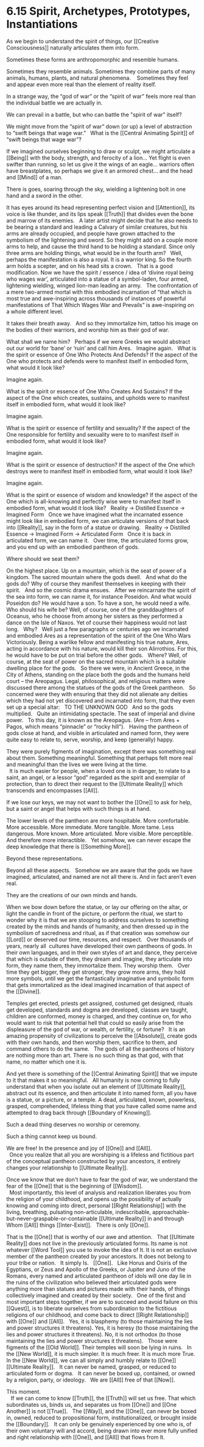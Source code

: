 # 6.15 Spirit, Archetypes, Prototypes, Instantiations

As we begin to understand the spirit of things, our [[Creative Consciousness]] naturally articulates them into form. 

Sometimes these forms are anthropomorphic and resemble humans. 

Sometimes they resemble animals. Sometimes they combine parts of many animals, humans, plants, and natural phenomena.  
 
Sometimes they feel and appear even more real than the element of reality itself. 

In a strange way, the “god of war” or the “spirit of war” feels more real than the individual battle we are actually in. 

We can prevail in a battle, but who can battle the "spirit of war" itself? 

We might move from the “spirit of war” down (or up) a level of abstraction to “swift beings that wage war.”
 
What is the [[Central Animating Spirit]] of “swift beings that wage war”?

If we imagined ourselves beginning to draw or sculpt, we might articulate a [[Being]] with the body, strength, and ferocity of a lion… Yet flight is even swifter than running, so let us give it the wings of an eagle… warriors often have breastplates, so perhaps we give it an armored chest… and the head and [[Mind]] of a man.

There is goes, soaring through the sky, wielding a lightening bolt in one hand and a sword in the other. 

It has eyes around its head representing perfect vision and [[Attention]], its voice is like thunder, and its lips speak [[Truth]] that divides even the bone and marrow of its enemies. 
 
A later artist might decide that he also needs to be bearing a standard and leading a Calvary of similar creatures, but his arms are already occupied, and people have grown attached to the symbolism of the lightening and sword. So they might add on a couple more arms to help, and cause the third hand to be holding a standard. Since only three arms are holding things, what would be in the fourth arm? 
 
Well, perhaps the manifestation is also a royal. It is a warrior king. So the fourth arm holds a scepter, and on his head sits a crown.
 
That is a good modification. Now we have the spirit / essence / idea of ‘divine royal being who wages war’, articulated into a statue of a symbol-laden, four armed, lightening wielding, winged lion-man leading an army. 
 
The confrontation of a mere two-armed mortal with this embodied incarnation of “that which is most true and awe-inspiring across thousands of instances of powerful manifestations of That Which Wages War and Prevails” is awe-inspiring on a whole different level. 

It takes their breath away. 
 
And so they immortalize him, tattoo his image on the bodies of their warriors, and worship him as their god of war. 

What shall we name him? 
 
Perhaps if we were Greeks we would abstract out our world for ‘bane’ or ‘ruin’ and call him Ares.
 
Imagine again. 
 
What is the spirit or essence of One Who Protects And Defends? If the aspect of the One who protects and defends were to manifest itself in embodied form, what would it look like? 

Imagine again. 

What is the spirit or essence of One Who Creates And Sustains? If the aspect of the One which creates, sustains, and upholds were to manifest itself in embodied form, what would it look like? 

Imagine again. 

What is the spirit or essence of fertility and sexuality? If the aspect of the One responsible for fertility and sexuality were to to manifest itself in embodied form, what would it look like? 

Imagine again. 

What is the spirit or essence of destruction? If the aspect of the One which destroys were to manifest itself in embodied form, what would it look like? 

Imagine again. 

What is the spirit or essence of wisdom and knowledge? If the aspect of the One which is all-knowing and perfectly wise were to manifest itself in embodied form, what would it look like? 
 
Reality -> Distilled Essence -> Imagined Form 
 
Once we have imagined what the incarnated essence might look like in embodied form, we can articulate versions of that back into [[Reality]], say in the form of a statue or drawing.
 
Reality -> Distilled Essence -> Imagined Form -> Articulated Form
 
Once it is back in articulated form, we can name it. 
 
Over time, the articulated forms grow, and you end up with an embodied pantheon of gods.

Where should we seat them? 

On the highest place. Up on a mountain, which is the seat of power of a kingdom. The sacred mountain where the gods dwell. 
 
And what do the gods do? Why of course they manifest themselves in keeping with their spirit. 
 
And so the cosmic drama ensues. 
 
After we reincarnate the spirit of the sea into form, we can name it, for instance Poseidon. And what would Poseidon do? He would have a son. To have a son, he would need a wife. Who should his wife be? Well, of course, one of the granddaughters of Oceanus, who he choose from among her sisters as they performed a dance on the Isle of Naxos. Yet of course their happiness would not last long.
 
Why? 
 
Well just a few paragraphs or centuries ago we incarnated and embodied Ares as a representation of the spirit of the One Who Wars Victoriously. Being a warlike fellow and manifesting his true nature, Ares, acting in accordance with his nature, would kill their son Alirrothios. For this, he would have to be put on trial before the other gods. 
 
Where? Well, of course, at the seat of power on the sacred mountain which is a suitable dwelling place for the gods. 
 
So there we were, in Ancient Greece, in the City of Athens, standing on the place both the gods and the humans held court – the Areopagus. Legal, philosophical, and religious matters were discussed there among the statues of the gods of the Greek pantheon. 
 
So concerned were they with ensuring that they did not alienate any deities which they had not yet discovered and incarnated into form, that they even set up a special altar:
 
TO THE UNKNOWN GOD
 
And so the gods multiplied.
 
Quite an intimidating spectacle. The seat of imperial and divine power. 
 
To this day, it is known as the Areopagus. (Are – from Ares + Pagos, which means “pinnacle” or “rocky hill”).
 
Having the pantheon of gods close at hand, and visible in articulated and named form, they were quite easy to relate to, serve, worship, and keep (generally) happy. 

They were purely figments of imagination, except there was something real about them. Something meaningful. Something that perhaps felt more real and meaningful than the lives we were living at the time.  
 
It is much easier for people, when a loved one is in danger, to relate to a saint, an angel, or a lessor “god” regarded as the spirit and exemplar of protection, than to direct their request to the [[Ultimate Reality]] which transcends and encompasses [[All]]. 

If we lose our keys, we may not want to bother the [[One]] to ask for help, but a saint or angel that helps with such things is at hand.  

The lower levels of the pantheon are more hospitable. More comfortable. More accessible. More immediate. More tangible. More tame. Less dangerous. More known. More articulated. More visible. More perceptible. And therefore more interactible. 
 
Yet somehow, we can never escape the deep knowledge that there is [[Something More]]. 

Beyond these representations. 

Beyond all these aspects. 
 
Somehow we are aware that the gods we have imagined, articulated, and named are not all there is. And in fact aren’t even real.

They are the creations of our own minds and hands. 

When we bow down before the statue, or lay our offering on the altar, or light the candle in front of the picture, or perform the ritual, we start to wonder why it is that we are stooping to address ourselves to something created by the minds and hands of humanity, and then dressed up in the symbolism of sacredness and ritual, as if that creation was somehow our [[Lord]] or deserved our time, resources, and respect. 
 
Over thousands of years, nearly all  cultures have developed their own pantheons of gods. In their own languages, and in their own styles of art and dance, they perceive that which is outside of them, they dream and imagine, they articulate into form, they name them, they immortalize them. They worship them. 
 
Over time they get bigger, they get stronger, they grow more arms, they hold more symbols, until we get the fantastically imaginative and symbolic form that gets immortalized as the ideal imagined incarnation of that aspect of the [[Divine]]. 

Temples get erected, priests get assigned, costumed get designed, rituals get developed, standards and dogma are developed, classes are taught, children are conformed, money is charged, and they continue on, for who would want to risk that potential hell that could so easily arise from the displeasure of the god of war, or wealth, or fertility, or fortune? 
 
It is an amazing propensity of civilizations to perceive the [[Absolute]], create gods with their own hands, and then worship them, sacrifice to them, and command others to do the same. 
 
The gods of all the pantheons of history are nothing more than art. There is no such thing as that god, with that name, no matter which one it is. 

And yet there is something of the [[Central Animating Spirit]] that we impute to it that makes it so meaningful. 
 
All humanity is now coming to fully understand that when you isolate out an element of [[Ultimate Reality]], abstract out its essence, and then articulate it into named form, all you have is a statue, or a picture, or a temple. A dead, articulated, known, powerless, grasped, comprehended, lifeless thing that you have called some name and attempted to drag back through [[Boundary of Knowing]]. 

Such a dead thing deserves no worship or ceremony. 

Such a thing cannot keep us bound. 

We are free! In the presence and joy of [[One]] and [[All]].  
 
Once you realize that all you are worshiping is a lifeless and fictitious part of the conceptual pantheon constructed by your ancestors, it entirely changes your relationship to [[Ultimate Reality]].

Once we know that we don't have to fear the god of war, we understand the fear of the [[One]] that is the beginning of [[Wisdom]].  
 
Most importantly, this level of analysis and realization liberates you from the religion of your childhood, and opens up the possibility of actually knowing and coming into direct, personal [[Right Relationship]] with the living, breathing, pulsating non-articulable, indescribable, approachable-but-never-graspable-or-containable [[Ultimate Reality]] in and through Whom [[All]] things [[Inter-Exist]]. 
 
There is only [[One]]. 

That is the [[One]] that is worthy of our awe and attention. 
 
That [[Ultimate Reality]] does not live in the previously articulated forms. Its name is not whatever [[Word Tool]] you use to invoke the idea of It. It is not an exclusive member of the pantheon created by your ancestors. It does not belong to your tribe or nation. 
 
It simply Is. 
 
[[One]].
 
Like Horus and Osiris of the Egyptians, or Zeus and Apollo of the Greeks, or Jupiter and Juno of the Romans, every named and articulated pantheon of idols will one day lie in the ruins of the civilization who believed their articulated gods were anything more than statues and pictures made with their hands, of things collectively imagined and created by their society. 
 
One of the first and most important steps together, if we are to succeed and avoid failure on this [[Quest]], is to liberate ourselves from subordination to the fictitious religions of our childhood, and come back to direct [[Right Relationship]] with [[One]] and [[All]]. 
 
Yes, it is blasphemy (to those maintaining the lies and power structures it threatens). Yes, it is heresy (to those maintaining the lies and power structures it threatens). No, it is not orthodox (to those maintaining the lies and power structures it threatens). 
 
Those were figments of the [[Old World]]. Their temples will soon be lying in ruins. 
 
In the [[New World]], it is much simpler. It is much freer. It is much more True. 
 
In the [[New World]], we can all simply and humbly relate to [[One]] [[Ultimate Reality]]. 
 
It can never be named, grasped, or reduced to articulated form or dogma. 
 
It can never be boxed up, contained, or owned by a religion, party, or ideology. 
 
We are [[All]] free of that [[Now]].

This moment.  
  
If we can come to know [[Truth]], the [[Truth]] will set us free. That which subordinates us, binds us, and separates us from [[One]] and [[One Another]] is not [[True]].
 
The [[Way]], and the [[One]], can never be boxed in, owned, reduced to propositional form, institutionalized, or brought inside the [[Boundary]]. 
 
It can only be genuinely experienced by one who is, of their own voluntary will and accord, being drawn into ever more fully unified and right relationship with [[One]], and [[All]] that flows from It. 

